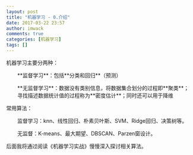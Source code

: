 ```yaml
---
layout: post
title: "机器学习 - 0.介绍"
date: 2017-03-22 23:57
author: imwack
comments: true
categories: [机器学习]
tags: []
---
```

机器学习主要分两种：
<p style="padding-left: 30px;">**监督学习**：包括**分类和回归**（预测）

<p style="padding-left: 30px;">**无监督学习**：数据没有类别信息，将数据集合划分的过程即**聚类**；寻找描述数据统计值的过程称为**密度估计**；同时还可以用于降维

常用算法：
<p style="padding-left: 30px;">监督学习：knn、线性回归、朴素贝叶斯、SVM、Ridge回归、决策树等。

<p style="padding-left: 30px;">无监督：K-means、最大期望、DBSCAN、Parzen窗设计。

后面我将通过阅读《机器学习实战》慢慢深入探讨相关算法。
